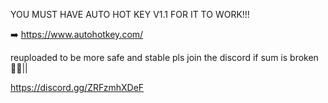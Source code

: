 YOU MUST HAVE AUTO HOT KEY V1.1 FOR IT TO WORK!!!

➡️ https://www.autohotkey.com/

reuploaded to be more safe and stable 
pls join the discord if sum is broken 🙏🙏||

https://discord.gg/ZRFzmhXDeF
